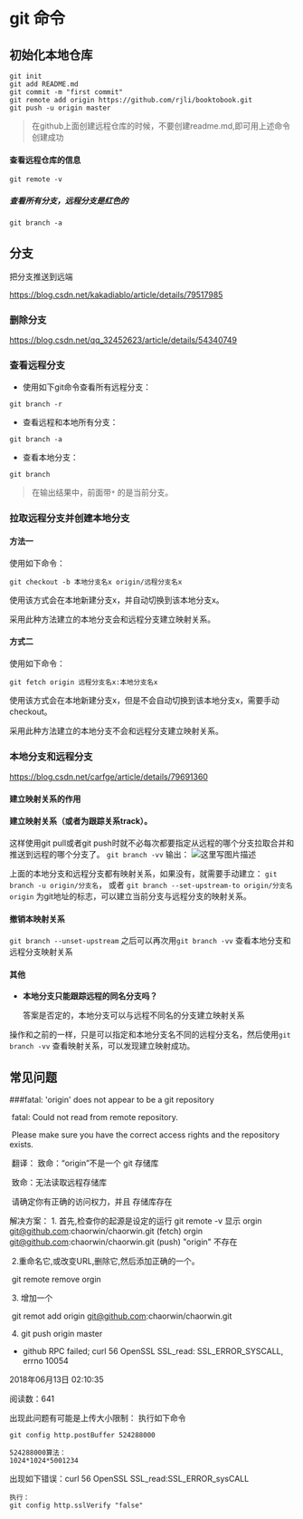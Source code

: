 # git 命令

## 初始化本地仓库



```
git init
git add README.md
git commit -m "first commit"
git remote add origin https://github.com/rjli/booktobook.git
git push -u origin master
```

> 在github上面创建远程仓库的时候，不要创建readme.md,即可用上述命令创建成功

#### 查看远程仓库的信息

```
git remote -v  
```

##### 查看所有分支，远程分支是红色的

```
git branch -a
```



## 分支

把分支推送到远端

https://blog.csdn.net/kakadiablo/article/details/79517985



###  删除分支

https://blog.csdn.net/qq_32452623/article/details/54340749

### 查看远程分支

- 使用如下git命令查看所有远程分支：

`git branch -r`

- 查看远程和本地所有分支： 

`git branch -a`

- 查看本地分支： 

`git branch` 

> 在输出结果中，前面带`*` 的是当前分支。

### 拉取远程分支并创建本地分支

#### 方法一

使用如下命令：

`git checkout -b 本地分支名x origin/远程分支名x`

使用该方式会在本地新建分支x，并自动切换到该本地分支x。

采用此种方法建立的本地分支会和远程分支建立映射关系。

#### 方式二

使用如下命令：

`git fetch origin 远程分支名x:本地分支名x`

使用该方式会在本地新建分支x，但是不会自动切换到该本地分支x，需要手动checkout。

采用此种方法建立的本地分支不会和远程分支建立映射关系。

### 本地分支和远程分支

https://blog.csdn.net/carfge/article/details/79691360



#### 建立映射关系的作用

#### 建立映射关系（或者为跟踪关系track）。

这样使用git pull或者git push时就不必每次都要指定从远程的哪个分支拉取合并和推送到远程的哪个分支了。 
`git branch -vv` 
输出： 
![这里写图片描述](https://img-blog.csdn.net/20180208101910427?watermark/2/text/aHR0cDovL2Jsb2cuY3Nkbi5uZXQvemhhbmd4aWFveWFuZzA=/font/5a6L5L2T/fontsize/400/fill/I0JBQkFCMA==/dissolve/70)

上面的本地分支和远程分支都有映射关系，如果没有，就需要手动建立： 
`git branch -u origin/分支名`， 
或者 
`git branch --set-upstream-to origin/分支名` 
`origin` 为git地址的标志，可以建立当前分支与远程分支的映射关系。

#### 撤销本映射关系

`git branch --unset-upstream` 
之后可以再次用`git branch -vv` 查看本地分支和远程分支映射关系

#### 其他

- **本地分支只能跟踪远程的同名分支吗？**

  答案是否定的，本地分支可以与远程不同名的分支建立映射关系

​       操作和之前的一样，只是可以指定和本地分支名不同的远程分支名，然后使用`git branch -vv` 查看映射关系，可以发现建立映射成功。

 



## 常见问题

###fatal: 'origin' does not appear to be a git repository

 

​    fatal: Could not read from remote repository.

​    Please make sure you have the correct access rights and the repository exists.

​    翻译： 致命：“origin”不是一个 git 存储库

​                 致命：无法读取远程存储库

​                 请确定你有正确的访问权力，并且 存储库存在 

   解决方案：  1. 首先,检查你的起源是设定的运行
                              git remote -v
                           显示
                         orgin    git@github.com:chaorwin/chaorwin.git (fetch)
                         orgin    git@github.com:chaorwin/chaorwin.git (push)
                          "origin" 不存在

​                       2.重命名它,或改变URL,删除它,然后添加正确的一个。

​                            git remote remove orgin

​                      3. 增加一个

​                            git remot add origin git@github.com:chaorwin/chaorwin.git

​                      4. git push origin master

- github RPC failed; curl 56 OpenSSL SSL_read: SSL_ERROR_SYSCALL, errno 10054

2018年06月13日 02:10:35

阅读数：641

出现此问题有可能是上传大小限制： 
执行如下命令

```
git config http.postBuffer 524288000

524288000算法：
1024*1024*5001234
```

出现如下错误：curl 56 OpenSSL SSL_read:SSL_ERROR_sysCALL

```
执行：
git config http.sslVerify "false"
```